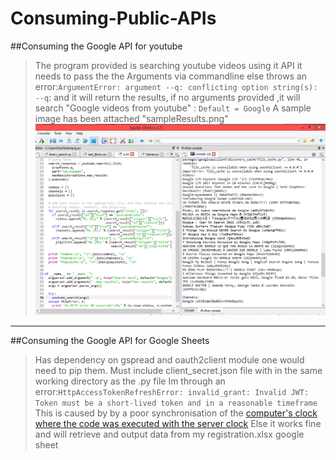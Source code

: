 # Consuming-Public-APIs
##Consuming the Google API for youtube
> The program provided is searching youtube videos using it API
>it needs to pass the the Arguments via commandline else throws an error:```ArgumentError: argument --q: conflicting option string(s): --q```: and it will return the results,
if no arguments provided ,it will search "Google videos from youtube" : ```Default = Google```
>A sample image has been attached  "sampleResults.png"
![Search google videos](https://github.com/kidepo/Consuming-Public-APIs/blob/master/sampeResults.PNG "Sample Results")

---
##Consuming the Google API for Google Sheets
>Has dependency on gspread and oauth2client module one would need to pip them.
Must include client_secret.json file with in the same working directory as the .py file
>Im through an error:```HttpAccessTokenRefreshError: invalid_grant: Invalid JWT: Token must be a short-lived token and in a reasonable timeframe```
>This is caused by  by a poor synchronisation of the [computer's clock  where the code was executed with the server clock](https://stackoverflow.com/questions/30115933/access-token-and-refresh-token-giving-invalid-grant-in-google-plus-in-python/30117441#30117441)
>Else it works fine and will retrieve and output data from my registration.xlsx google sheet
